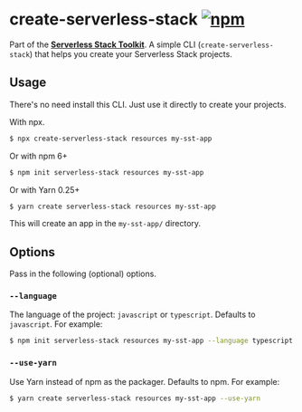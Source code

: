 # create-serverless-stack [![npm](https://img.shields.io/npm/v/create-serverless-stack)](https://www.npmjs.com/package/create-serverless-stack)

Part of the **[Serverless Stack Toolkit](https://github.com/serverless-stack/serverless-stack)**. A simple CLI (`create-serverless-stack`) that helps you create your Serverless Stack projects.

## Usage

There's no need install this CLI. Just use it directly to create your projects.

With npx.

```bash
$ npx create-serverless-stack resources my-sst-app
```

Or with npm 6+

```bash
$ npm init serverless-stack resources my-sst-app
```

Or with Yarn 0.25+

```bash
$ yarn create serverless-stack resources my-sst-app
```

This will create an app in the `my-sst-app/` directory.

## Options

Pass in the following (optional) options.

### `--language`

The language of the project: `javascript` or `typescript`. Defaults to `javascript`. For example:

```bash
$ npm init serverless-stack resources my-sst-app --language typescript
```

### `--use-yarn`

Use Yarn instead of npm as the packager. Defaults to npm. For example:

```bash
$ yarn create serverless-stack resources my-sst-app --use-yarn
```
